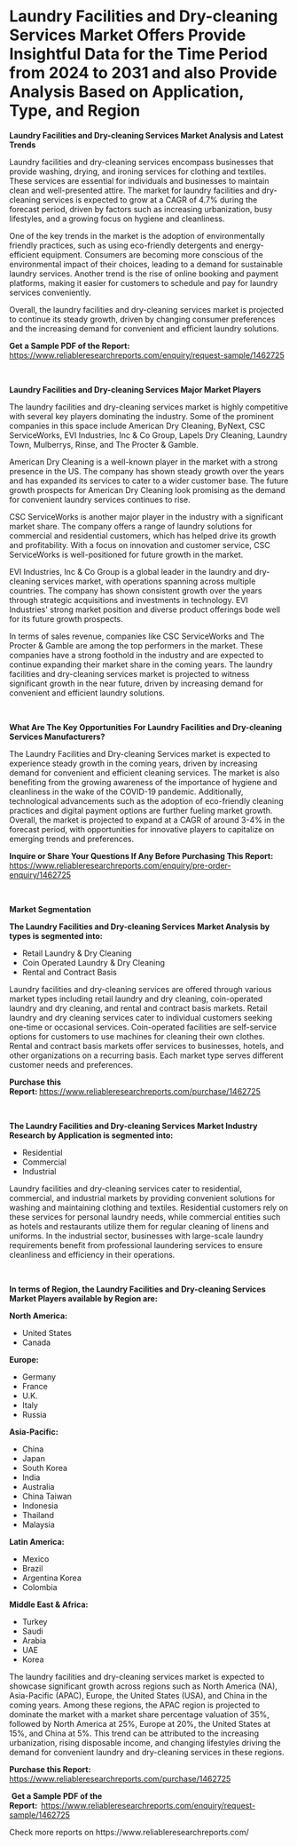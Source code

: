 <p><h1>Laundry Facilities and Dry-cleaning Services Market Offers Provide Insightful Data for the Time Period from 2024 to 2031 and also Provide Analysis Based on Application, Type, and Region</h1></p><p><strong>Laundry Facilities and Dry-cleaning Services Market Analysis and Latest Trends</strong></p>
<p><p>Laundry facilities and dry-cleaning services encompass businesses that provide washing, drying, and ironing services for clothing and textiles. These services are essential for individuals and businesses to maintain clean and well-presented attire. The market for laundry facilities and dry-cleaning services is expected to grow at a CAGR of 4.7% during the forecast period, driven by factors such as increasing urbanization, busy lifestyles, and a growing focus on hygiene and cleanliness.</p><p>One of the key trends in the market is the adoption of environmentally friendly practices, such as using eco-friendly detergents and energy-efficient equipment. Consumers are becoming more conscious of the environmental impact of their choices, leading to a demand for sustainable laundry services. Another trend is the rise of online booking and payment platforms, making it easier for customers to schedule and pay for laundry services conveniently.</p><p>Overall, the laundry facilities and dry-cleaning services market is projected to continue its steady growth, driven by changing consumer preferences and the increasing demand for convenient and efficient laundry solutions.</p></p>
<p><strong>Get a Sample PDF of the Report:&nbsp;</strong> <a href="https://www.reliableresearchreports.com/enquiry/request-sample/1462725">https://www.reliableresearchreports.com/enquiry/request-sample/1462725</a></p>
<p>&nbsp;</p>
<p><strong>Laundry Facilities and Dry-cleaning Services Major Market Players</strong></p>
<p><p>The laundry facilities and dry-cleaning services market is highly competitive with several key players dominating the industry. Some of the prominent companies in this space include American Dry Cleaning, ByNext, CSC ServiceWorks, EVI Industries, Inc & Co Group, Lapels Dry Cleaning, Laundry Town, Mulberrys, Rinse, and The Procter & Gamble.</p><p>American Dry Cleaning is a well-known player in the market with a strong presence in the US. The company has shown steady growth over the years and has expanded its services to cater to a wider customer base. The future growth prospects for American Dry Cleaning look promising as the demand for convenient laundry services continues to rise.</p><p>CSC ServiceWorks is another major player in the industry with a significant market share. The company offers a range of laundry solutions for commercial and residential customers, which has helped drive its growth and profitability. With a focus on innovation and customer service, CSC ServiceWorks is well-positioned for future growth in the market.</p><p>EVI Industries, Inc & Co Group is a global leader in the laundry and dry-cleaning services market, with operations spanning across multiple countries. The company has shown consistent growth over the years through strategic acquisitions and investments in technology. EVI Industries' strong market position and diverse product offerings bode well for its future growth prospects.</p><p>In terms of sales revenue, companies like CSC ServiceWorks and The Procter & Gamble are among the top performers in the market. These companies have a strong foothold in the industry and are expected to continue expanding their market share in the coming years. The laundry facilities and dry-cleaning services market is projected to witness significant growth in the near future, driven by increasing demand for convenient and efficient laundry solutions.</p></p>
<p>&nbsp;</p>
<p><strong>What Are The Key Opportunities For Laundry Facilities and Dry-cleaning Services Manufacturers?</strong></p>
<p><p>The Laundry Facilities and Dry-cleaning Services market is expected to experience steady growth in the coming years, driven by increasing demand for convenient and efficient cleaning services. The market is also benefiting from the growing awareness of the importance of hygiene and cleanliness in the wake of the COVID-19 pandemic. Additionally, technological advancements such as the adoption of eco-friendly cleaning practices and digital payment options are further fueling market growth. Overall, the market is projected to expand at a CAGR of around 3-4% in the forecast period, with opportunities for innovative players to capitalize on emerging trends and preferences.</p></p>
<p><strong>Inquire or Share Your Questions If Any Before Purchasing This Report:</strong> <a href="https://www.reliableresearchreports.com/enquiry/pre-order-enquiry/1462725">https://www.reliableresearchreports.com/enquiry/pre-order-enquiry/1462725</a></p>
<p>&nbsp;</p>
<p><strong>Market Segmentation</strong></p>
<p><strong>The Laundry Facilities and Dry-cleaning Services Market Analysis by types is segmented into:</strong></p>
<p><ul><li>Retail Laundry & Dry Cleaning</li><li>Coin Operated Laundry & Dry Cleaning</li><li>Rental and Contract Basis</li></ul></p>
<p><p>Laundry facilities and dry-cleaning services are offered through various market types including retail laundry and dry cleaning, coin-operated laundry and dry cleaning, and rental and contract basis markets. Retail laundry and dry cleaning services cater to individual customers seeking one-time or occasional services. Coin-operated facilities are self-service options for customers to use machines for cleaning their own clothes. Rental and contract basis markets offer services to businesses, hotels, and other organizations on a recurring basis. Each market type serves different customer needs and preferences.</p></p>
<p><strong>Purchase this Report:&nbsp;</strong><a href="https://www.reliableresearchreports.com/purchase/1462725">https://www.reliableresearchreports.com/purchase/1462725</a></p>
<p>&nbsp;</p>
<p><strong>The Laundry Facilities and Dry-cleaning Services Market Industry Research by Application is segmented into:</strong></p>
<p><ul><li>Residential</li><li>Commercial</li><li>Industrial</li></ul></p>
<p><p>Laundry facilities and dry-cleaning services cater to residential, commercial, and industrial markets by providing convenient solutions for washing and maintaining clothing and textiles. Residential customers rely on these services for personal laundry needs, while commercial entities such as hotels and restaurants utilize them for regular cleaning of linens and uniforms. In the industrial sector, businesses with large-scale laundry requirements benefit from professional laundering services to ensure cleanliness and efficiency in their operations.</p></p>
<p>&nbsp;</p>
<p><strong>In terms of Region, the Laundry Facilities and Dry-cleaning Services Market Players available by Region are:</strong></p>
<p>
    <p> <strong> North America: </strong>
        <ul>
            <li>United States</li>
            <li>Canada</li>
        </ul>
        </p> 
    <p> <strong> Europe: </strong>
        <ul>
            <li>Germany</li>
            <li>France</li>
            <li>U.K.</li>
            <li>Italy</li>
            <li>Russia</li>
        </ul>
        </p> 
    <p> <strong> Asia-Pacific: </strong>
        <ul>
            <li>China</li>
            <li>Japan</li>
            <li>South Korea</li>
            <li>India</li>
            <li>Australia</li>
            <li>China Taiwan</li>
            <li>Indonesia</li>
            <li>Thailand</li>
            <li>Malaysia</li>
        </ul>
        </p> 
    <p> <strong> Latin America: </strong>
        <ul>
            <li>Mexico</li>
            <li>Brazil</li>
            <li>Argentina Korea</li>
            <li>Colombia</li>
        </ul>
        </p> 
    <p> <strong> Middle East & Africa: </strong>
        <ul>
            <li>Turkey</li>
            <li>Saudi</li>
            <li>Arabia</li>
            <li>UAE</li>
            <li>Korea</li>
        </ul>
    </p>
    </p>
<p><p>The laundry facilities and dry-cleaning services market is expected to showcase significant growth across regions such as North America (NA), Asia-Pacific (APAC), Europe, the United States (USA), and China in the coming years. Among these regions, the APAC region is projected to dominate the market with a market share percentage valuation of 35%, followed by North America at 25%, Europe at 20%, the United States at 15%, and China at 5%. This trend can be attributed to the increasing urbanization, rising disposable income, and changing lifestyles driving the demand for convenient laundry and dry-cleaning services in these regions.</p></p>
<p><strong>Purchase this Report: </strong><a href="https://www.reliableresearchreports.com/purchase/1462725">https://www.reliableresearchreports.com/purchase/1462725</a></p>
<p>&nbsp;<strong>Get a Sample PDF of the Report:&nbsp;&nbsp;</strong><a href="https://www.reliableresearchreports.com/enquiry/request-sample/1462725">https://www.reliableresearchreports.com/enquiry/request-sample/1462725</a></p>
<p><strong></strong></p>
<p>Check more reports on https://www.reliableresearchreports.com/</p>